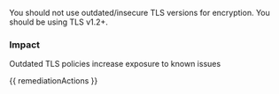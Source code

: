 
You should not use outdated/insecure TLS versions for encryption. You should be using TLS v1.2+.

### Impact
Outdated TLS policies increase exposure to known issues

<!-- DO NOT CHANGE -->
{{ remediationActions }}

